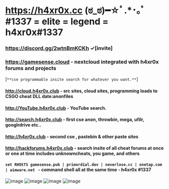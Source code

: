 
# https://h4xr0x.cc (ಠ_ಠ)━☆ﾟ.*･｡ﾟ#1337 = elite = legend = h4xr0x#1337

### https://discord.gg/2wtnBmKCKh ✓[invite]

### https://gamesense.cloud - nextcloud integrated with h4xr0x forums and projects


[```**cse programmable insite search for whatever you want.**```]
   

#### http://cloud.h4xr0x.club - src sites, cloud sites, programming loads to CSGO cheat DLL date:anonfiles

#### http://YouTube.h4xr0x.club - YouTube search. 

#### http://search.h4xr0x.club - first cse anon, throwbin, mega, ufilr, googlrdrive etc..

#### http://h4xr0x.club - second cse , pastebin & other paste sites

#### http://hackforums.h4xr0x.club - search insite of all cheat forums at once or one at time includes unknowncheats, you game, and others 

#### ```set RHOSTS gamesense.pub | primordial.dev | neverlose.cc | onetap.com | aimware.net ```  - command shell all at the same time - h4xr0x #1337
![image](https://user-images.githubusercontent.com/65768277/167855754-446dee7b-fbf7-46a5-9dd6-320b5f44393a.png)
![image](https://user-images.githubusercontent.com/65768277/167302114-262e4f4d-a935-46de-ae79-529c8fe79fe7.png)
![image](https://user-images.githubusercontent.com/65768277/167855842-ab7f3efd-eae9-4f7b-83c9-c772f0572e5c.png)
![image](https://user-images.githubusercontent.com/65768277/167855927-5e850f3d-5da6-4dde-89b2-6a185f017ac5.png)



